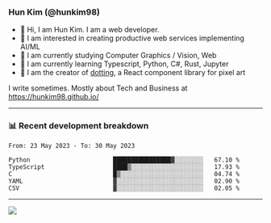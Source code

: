 ### Hun Kim (@hunkim98)

- 👋 Hi, I am Hun Kim. I am a web developer. 
- 🤔 I am interested in creating productive web services implementing AI/ML
- 🔭 I am currently studying Computer Graphics / Vision, Web 
- 🌱 I am currently learning Typescript, Python, C#, Rust, Jupyter
- 🎨 I am the creator of [dotting](hunkim98.github.io/dotting), a React component library for pixel art

I write sometimes. Mostly about Tech and Business at https://hunkim98.github.io/

---
### 📊 Recent development breakdown
<!--START_SECTION:waka-->

```text
From: 23 May 2023 - To: 30 May 2023

Python                       ████████████████▓░░░░░░░░   67.10 %
TypeScript                   ████▒░░░░░░░░░░░░░░░░░░░░   17.93 %
C                            █▒░░░░░░░░░░░░░░░░░░░░░░░   04.74 %
YAML                         ▓░░░░░░░░░░░░░░░░░░░░░░░░   02.90 %
CSV                          ▓░░░░░░░░░░░░░░░░░░░░░░░░   02.05 %
```

<!--END_SECTION:waka-->
---

<!-- <div align='center'> -->
  <img align="center" src="https://github-readme-stats.vercel.app/api?username=hunkim98&theme=dark&show_icons=true"/>
<!-- </div> -->
<!--
**hunkim98/hunkim98** is a ✨ _special_ ✨ repository because its `README.md` (this file) appears on your GitHub profile.

Here are some ideas to get you started:

- 🔭 I’m currently working on ...
- 🌱 I’m currently learning ...
- 👯 I’m looking to collaborate on ...
- 🤔 I’m looking for help with ...
- 💬 Ask me about ...
- 📫 How to reach me: ...
- 😄 Pronouns: ...
- ⚡ Fun fact: ...
-->
